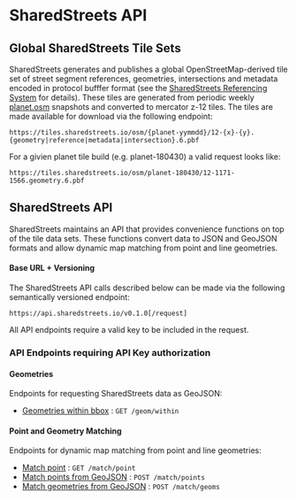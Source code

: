 # SharedStreets API

## Global SharedStreets Tile Sets

SharedStreets generates and publishes a global OpenStreetMap-derived tile set of street segment references, geometries, intersections and metadata encoded in protocol bufffer format (see the [SharedStreets Referencing System](https://github.com/sharedstreets/sharedstreets-ref-system) for details). These tiles are generated from periodic weekly [planet.osm](https://planet.openstreetmap.org/) snapshots and converted to mercator z-12 tiles. The tiles are made available for download via the following endpoint:

`https://tiles.sharedstreets.io/osm/{planet-yymmdd}/12-{x}-{y}.{geometry|reference|metadata|intersection}.6.pbf` 

For a givien planet tile build (e.g. planet-180430) a valid request looks like:

`https://tiles.sharedstreets.io/osm/planet-180430/12-1171-1566.geometry.6.pbf`




## SharedStreets API 

SharedStreets maintains an API that provides convenience functions on top of the tile data sets. These functions convert data to JSON and GeoJSON formats and allow dynamic map matching from point and line geometries. 

#### Base URL + Versioning
The SharedStreets API calls described below can be made via the following semantically versioned endpoint:

`https://api.sharedstreets.io/v0.1.0[/request]`

All API endpoints require a valid key to be included in the request.

### API Endpoints requiring API Key authorization

#### Geometries

Endpoints for requesting SharedStreets data as GeoJSON:

* [Geometries within bbox](geom/within.md) : `GET /geom/within`


#### Point and Geometry Matching

Endpoints for dynamic map matching from point and line geometries:

* [Match point](match/point.md) : `GET /match/point`
* [Match points from GeoJSON](match/points.md) : `POST /match/points`
* [Match geometries from GeoJSON](match/geoms.md) : `POST /match/geoms`

